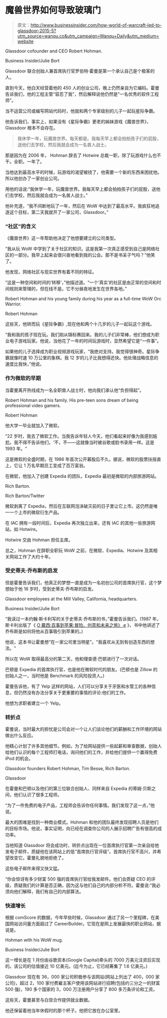 # 魔兽世界如何导致玻璃门

> 原文：<http://www.businessinsider.com/how-world-of-warcraft-led-to-glassdoor-2015-5?utm_source=wanqu.co&utm_campaign=Wanqu+Daily&utm_medium=website>

 Glassdoor cofounder and CEO Robert Hohman.

Business Insider/Julie Bort

Glassdoor 联合创始人兼首席执行官罗伯特·霍曼是第一个承认自己是个极客的人。

直到今天，他白天经营着他的 450 人的创业公司，晚上仍然亲自为它编码。霍曼告诉我们，他的工程主管“容忍了我”，然后解释说他仍然是“一名优秀的软件工程师”。

当不运营公司或编写网站代码时，他就和两个专家级别的儿子一起玩星际争霸。

他告诉我们，事实上，如果没有《星际争霸》更老的姊妹游戏《魔兽世界》，Glassdoor 根本不会存在。

> 我休学一年，玩魔兽世界。每天都是。我每天早上都会拍拍孩子们的屁股，送他们去学校，然后我就会成为一名兽人战士。

那是因为在 2006 年， Hohman 辞去了 Hotwire 总裁一职，除了玩游戏什么也不干。全职。一年了。

当他达到最高水平的时候，玩游戏的渴望被挠了，他需要一个新的东西来困扰他。所以他创办了一家创业公司。

用他的话说:“我休学一年，玩魔兽世界。我每天早上都会拍拍孩子们的屁股，送他们去学校，然后我就会成为一名兽人战士。”

他补充道，“我不间断地玩了一年，然后在 WoW 中达到了最高水平。我疯狂地追逐这个目标，第二天我就开了一家公司，Glassdoor。”

### “社区”的含义

《魔兽世界》这一年帮助他决定了他想要建立的公司类型。

“我从玩 WoW 中学到了关于社区的知识。这是我第一次真正感受到自己是网络社区的一部分。我早上起来会很兴奋地看到我的公会。那不是书呆子气吗？”他笑了。

他发现，网络社区与现实世界有着不同的特征。

“这是一种空间和时间的‘转移’，”他描述道。“一个‘真实’的社区是由正常的空间和时间规则来管理的，但在线不是。它不分昼夜地发生在世界各地。”

 Robert Hohman and his young family during his year as a full-time WoW Orc Warrior.

Robert Hohman

这些天，他转而玩《星际争霸》,现在他和两个十几岁的儿子一起玩这个游戏。  

“我和我的孩子现在玩。我们刚从锦标赛回来。我的儿子们非常棒，他们想成为职业电子游戏玩家。他说，当他花了一年的时间玩游戏时，显然希望它是“一件事”。

如果他的儿子选择成为职业视频游戏玩家，“我绝对支持。我觉得很神奇。星际争霸就像时速 10 万公里的象棋。我 12 岁的儿子比我想得还快。他处理战略信息的速度比我快，”他说。

### 作为微软的早期

当霍曼离开热线成为一名全职兽人战士时，他向我们承认他“负担得起”。

 Robert Hohman and his family. His pre-teen sons dream of being professional video gamers.

Robert Hohman

他大学一毕业就加入了微软。

“22 岁时，我去了微软工作。当我告诉年轻人今天，他们看起来好像为我感到尴尬。我不得不告诉他们，‘不，不——这就像当时被谷歌或脸书录用一样。这是 1993 年。"

这是微软的全盛时期，在 1986 年首次公开募股后不久。据说，微软的股票扶摇直上，它让 1 万名早期员工变成了百万富翁。

在微软，他加入了创建 Expedia 的团队，Expedia 最初是微软的内部旅游网站。

 Rich Barton.

Rich Barton/Twitter

微软剥离了 Expedia，然后在互联网泡沫破灭前的日子里让它上市。这仍然是唯一一个上市的微软衍生产品。

在 IAC 拥有一段时间后，Expedia 再次独立出来，还有 IAC 的其他一些旅游网站，如 Hotwire。

Hotwire 交由 Hohman 担任主席。

总之，Hohman 在辞职全职玩 WoW 之前，在微软、Expedia、Hotwire 及其相关网站工作了大约十年。

### 受史蒂夫·乔布斯的启发

但是霍曼告诉我们，他真正的梦想一直是成为一名初创公司的首席执行官，这个梦想始于他 16 岁时，受到史蒂夫·乔布斯的启发。

 Glassdoor employees at the Mill Valley, California, headquarters.

Business Insider/Julie Bort

“我读过一本约翰·斯卡利写的关于史蒂夫·乔布斯的书，”霍曼告诉我们。(1987 年，斯卡利出版了《 [O 戴西:百事到苹果:冒险、创意和未来之旅》 e](https://affiliate.insider.com/?u=https%3A%2F%2Fwww.amazon.com%2FOdyssey-Pepsi-Journey-Adventure-Future%2Fdp%2F0060157801%2Fref%3Dla_B001KD1064_1_1%3Fs%3Dbooks%26ie%3DUTF8%26qid%3D1430270704%26sr%3D1-1&amazonTrackingID=null&site=bi&vikingID=5540202deab8eab60dd64a90&platform=browser&sc=false&disabled=false) 》，书中他讲述了乔布斯是如何将他从百事吸引到苹果的。)

他说，这本书让霍曼想“在一家公司里当明星”。"我喜欢从无到有创造东西的想法。"

所以在 WoW 取得最高分的第二天，他和理查德·巴顿进行了一次对话。

巴顿是 Expedia 的首席执行官，也是他在微软时代的朋友。(巴顿也是 Zillow 的创始人之一，当时他是 Benchmark 的风险投资人。)

霍曼告诉他，有了 Yelp 这样的网站，人们可以分享关于牙医和水管工的各种信息，但仍然没有办法分享关于更重要的事情的评论:他们的工作。

他想为求职者建立一个 Yelp。

### 转折点

霍曼说，当时最大的担忧是公司会对一个让人们谈论他们的薪酬和工作环境的网站做出什么反应。

他精心计划了许多其他细节。例如，为了给网站提供一些起薪和审查数据，创始人给他们认识的每个工程师打电话，询问他们的工作，并给他们提供一个赢得免费 iPod 的机会。

 Glassdoor founders Robert Hohman, Tim Besse, Rich Barton.

Glassdoor

在霍曼和巴顿以及他们的第三位联合创始人、同样来自 Expedia 的蒂姆·贝斯之间，他们认识了很多工程师。

“为了一件免费的电子产品，工程师会告诉你任何事情。我们发现了这一点，”他说。

最大的困难是找到一种商业模式。Hohman 和他的团队最终发现招聘人员是他们的目标市场。他说，事实证明，向已经在调查你公司的人展示招聘广告有很高的成功率。

当他知道 Glassdoor 将会成功时，转折点出现在一位首席执行官第一次亲自给他发电子邮件，质疑他在该网站上的低“首席执行官评级”。首席执行官不高兴，并希望改变它。霍曼礼貌地拒绝了。

这些电子邮件来得又快又猛。

“你会惊讶有多少财富 500 强的首席执行官给我发邮件。他们会质疑 CEO 的评级，质疑我们的计算是否正确，因为这与他们自己的内部分析不符。霍曼说:“我必须向他们解释，我们有自己的内部算法。

### 快速增长

根据 comScore 的数据，今年早些时候，Glassdoor 通过了另一个里程碑，在美国网站访问量方面超过了 CareerBuilder。它现在是网上发展最快的职业网站，据说是。

 Hohman with his WoW mug.

Business Insider/Julie Bort

这一增长是在 1 月份由谷歌资本(Google Capital)牵头的 7000 万美元注资后实现的。该公司的估值接近 10 亿美元。(迄今为止，它已经筹集了 1.6 亿美元。)

Glassdoor 现在有 36，000 家公司积极参与该网站(网站上列出了 400，000 家公司)，超过 2，100 家付费雇主客户使用该网站进行招聘(包括约三分之一的财富 500 强)，190 多个国家的 3，000 万注册用户分享了 800 多万条评论和工资。

这些天，霍曼甚至与白宫合作提供就业数据。

他还保留着他当年休假时的那个杯子。他把它放在办公室里。